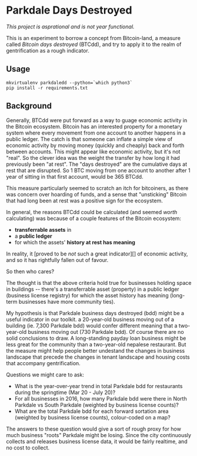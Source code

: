 # Parkdale Days Destroyed

_This project is asprational and is not year functional._

This is an experiment to borrow a concept from Bitcoin-land,
a measure called _Bitcoin days destroyed_ (BTCdd), and try to
apply it to the realm of gentrification as a rough indicator.

## Usage

```
mkvirtualenv parkdaledd --python=`which python3`
pip install -r requirements.txt
```

## Background

Generally, BTCdd were put forward as a way to guage economic activity in
the Bitcoin ecosystem. Bitcoin has an interested property for a monetary
system where every movement from one account to another happens in a
public ledger. The catch is that someone can inflate a simple view of
economic activity by moving money (quickly and cheaply) back and
forth between accounts. This might appear like economic activity, but
it's not "real".
So the clever idea was the weight the transfer by how
long it had previously been "at rest". The "days destroyed" are the
cumulative days at rest that are disrupted.
So 1 BTC moving from one
account to another after 1 year of sitting in that first account, would
be 365 BTCdd.

This measure particularly seemed to scratch an itch for bitcoiners, as there was
concern over hoarding of funds, and a sense that
"unsticking" Bitcoin that had long been at rest was a positive sign for the ecosystem.

In general, the reasons BTCdd could be calculated (and seemed _worth_
calculating) was because of a couple features of the Bitcoin ecosystem:

* **transferrable assets** in
* a **public ledger**
* for which the assets' **history at rest has meaning**


In reality, it [proved to be _not_ such a great indicator][] of economic
activity, and so it has rightfully fallen out of favour.

So then who cares?

The thought is that the above criteria hold true for businesses holding
space in buildings -- there's a transferrable asset (property) in a
public ledger (business license registry) for which the asset history
has meaning (long-term businesses have more community ties).

My hypothesis is that Parkdale business days destroyed (bdd) might be a
useful indicator in our toolkit. a 20-year-old business moving out of a
building (ie. 7,300 Parkdale bdd) would confer different meaning that a
two-year-old business moving out (730 Parkdale bdd). Of course there are
no solid conclusions to draw. A long-standing payday loan business might
be less great for the community than a two-year-old nepalese restaurant.
But the measure might help people better undestand the changes in
business landscape that precede the changes in tenant landscape and
housing costs that accompany gentrification.

Questions we might care to ask:

* What is the year-over-year trend in total Parkdale bdd for restaurants
  during the springtime (Mar 20 - July 20)?
* For all businesses in 2016, how many Parkdale bdd were there in North Parkdale
  vs South Parkdale (weighted by business license counts)?
* What are the total Parkdale bdd for each forward sortation area
  (weighted by business license counts), colour-coded on a map?

The answers to these question would give a sort of rough proxy for how
much business "roots" Parkdale might be losing. Since the city
continuously collects and releases business license data, it would be
fairly realtime, and no cost to collect.
